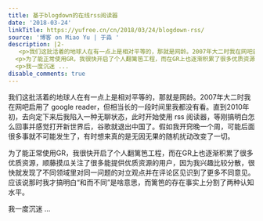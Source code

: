 ```yaml
---
title: 基于blogdown的在线rss阅读器
date: '2018-03-24'
linkTitle: https://yufree.cn/cn/2018/03/24/blogdown-rss/
source: '博客 on Miao Yu | 于淼 '
description: |2-
   <p>我们这批活着的地球人在有一点上是相对平等的，那就是网龄。2007年大二时我在网吧启用了 google reader，但相当长的一段时间里我都没有看。直到2010年初，去向定下来后我陷入一种无聊状态，此时开始使用 rss 阅读器，等刚搞明白怎么回事并感觉打开新世界后，谷歌就退出中国了。假如我开窍晚一个周，可能后面很多事就不可能发生了，有时想来真的是无因无果的随机扰动改变了一切。</p>
  <p>为了能正常使用GR，我很快开启了个人翻篱笆工程，而在GR上也逐渐积累了很多优质资源，顺藤摸瓜关注了很多能提供优质资源的用户，因为我兴趣比较分散，很快就发现了不同领域里对同一问题的对立观点并在评论区见识到了更多不同意见。应该说那时我才搞明白“和而不同”是啥意思，而篱笆的存在事实上分割了两种认知水平。</p>
  <p>我一度沉迷 ...
disable_comments: true
---
```

 <p>我们这批活着的地球人在有一点上是相对平等的，那就是网龄。2007年大二时我在网吧启用了 google reader，但相当长的一段时间里我都没有看。直到2010年初，去向定下来后我陷入一种无聊状态，此时开始使用 rss 阅读器，等刚搞明白怎么回事并感觉打开新世界后，谷歌就退出中国了。假如我开窍晚一个周，可能后面很多事就不可能发生了，有时想来真的是无因无果的随机扰动改变了一切。</p>
<p>为了能正常使用GR，我很快开启了个人翻篱笆工程，而在GR上也逐渐积累了很多优质资源，顺藤摸瓜关注了很多能提供优质资源的用户，因为我兴趣比较分散，很快就发现了不同领域里对同一问题的对立观点并在评论区见识到了更多不同意见。应该说那时我才搞明白“和而不同”是啥意思，而篱笆的存在事实上分割了两种认知水平。</p>
<p>我一度沉迷 ...
